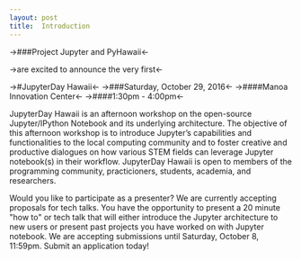 ```yaml
---
layout: post
title:  Introduction
---
```


->###Project Jupyter and PyHawaii<-

->are excited to announce the very first<-

->#JupyterDay Hawaii<-
->###Saturday, October 29, 2016<-
->####Manoa Innovation Center<-
->####1:30pm - 4:00pm<-

JupyterDay Hawaii is an afternoon workshop on the open-source Jupyter/IPython Notebook and its underlying architecture. The objective of this afternoon workshop is to introduce Jupyter’s capabilities and functionalities to the local computing community and to foster creative and productive dialogues on how various STEM fields can leverage Jupyter notebook(s) in their workflow. JupyterDay Hawaii is open to members of the programming community, practicioners, students, academia, and researchers. 

Would you like to participate as a presenter? We are currently accepting proposals for tech talks. 
You have the opportunity to present a 20 minute "how to" or tech talk that will either introduce
the Jupyter architecture to new users or present past projects you have worked on with
Jupyter notebook. We are accepting submissions until Saturday, October 8, 11:59pm. Submit an application today!
